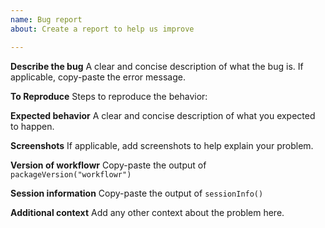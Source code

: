 ```yaml
---
name: Bug report
about: Create a report to help us improve

---
```


**Describe the bug**
A clear and concise description of what the bug is. If applicable, copy-paste the error message.

**To Reproduce**
Steps to reproduce the behavior:

**Expected behavior**
A clear and concise description of what you expected to happen.

**Screenshots**
If applicable, add screenshots to help explain your problem.

**Version of workflowr**
Copy-paste the output of `packageVersion("workflowr")`

**Session information**
Copy-paste the output of `sessionInfo()`

**Additional context**
Add any other context about the problem here.
